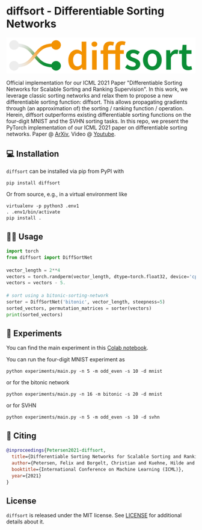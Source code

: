# diffsort - Differentiable Sorting Networks

![diffsort_logo](diffsort_logo.png)

Official implementation for our ICML 2021 Paper "Differentiable Sorting Networks for Scalable Sorting and Ranking Supervision".
In this work, we leverage classic sorting networks and relax them to propose a new differentiable sorting function: diffsort.
This allows propagating gradients through (an approximation of) the sorting / ranking function / operation.
Herein, diffsort outperforms existing differentiable sorting functions on the four-digit MNIST and the SVHN sorting tasks.
In this repo, we present the PyTorch implementation of our ICML 2021 paper on differentiable sorting networks.
Paper @ [ArXiv](https://arxiv.org/pdf/2105.04019.pdf),
Video @ [Youtube](https://www.youtube.com/watch?v=38dvqdYEs1o).

## 💻 Installation

`diffsort` can be installed via pip from PyPI with
```shell
pip install diffsort
```

Or from source, e.g., in a virtual environment like
```shell
virtualenv -p python3 .env1
. .env1/bin/activate
pip install .
```

## 👩‍💻 Usage

```python
import torch
from diffsort import DiffSortNet

vector_length = 2**4
vectors = torch.randperm(vector_length, dtype=torch.float32, device='cpu', requires_grad=True).view(1, -1)
vectors = vectors - 5.

# sort using a bitonic-sorting-network
sorter = DiffSortNet('bitonic', vector_length, steepness=5)
sorted_vectors, permutation_matrices = sorter(vectors)
print(sorted_vectors)
```

## 🧪 Experiments 

You can find the main experiment in this [Colab notebook](https://colab.research.google.com/drive/1q0TZFFYB9FlOJYWKt0_7ZaXQT190anhm?usp=sharing).

You can run the four-digit MNIST experiment as
```shell
python experiments/main.py -n 5 -m odd_even -s 10 -d mnist
```
or for the bitonic network
```shell
python experiments/main.py -n 16 -m bitonic -s 20 -d mnist
```
or for SVHN
```shell
python experiments/main.py -n 5 -m odd_even -s 10 -d svhn
```

## 📖 Citing

```bibtex
@inproceedings{Petersen2021-diffsort,
  title={Differentiable Sorting Networks for Scalable Sorting and Ranking Supervision},
  author={Petersen, Felix and Borgelt, Christian and Kuehne, Hilde and Deussen, Oliver},
  booktitle={International Conference on Machine Learning (ICML)},
  year={2021}
}
```

## License

`diffsort` is released under the MIT license. See [LICENSE](LICENSE) for additional details about it.

